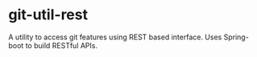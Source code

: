 # git-util-rest
A utility to access git features using REST based interface. Uses Spring-boot to build RESTful APIs. 
